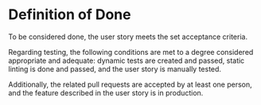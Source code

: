 # Definition of Done

To be considered done, the user story meets the set acceptance criteria.

Regarding testing, the following conditions are met to a degree considered appropriate and adequate: dynamic tests are created and passed, static linting is done and passed, and the user story is manually tested.

Additionally, the related pull requests are accepted by at least one person, and the feature described in the user story is in production.
